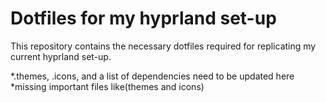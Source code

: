 # Dotfiles for my hyprland set-up

This repository contains the necessary dotfiles required for replicating my current hyprland set-up.

*.themes, .icons, and a list of dependencies need to be updated here
*missing important files like(themes and icons)
